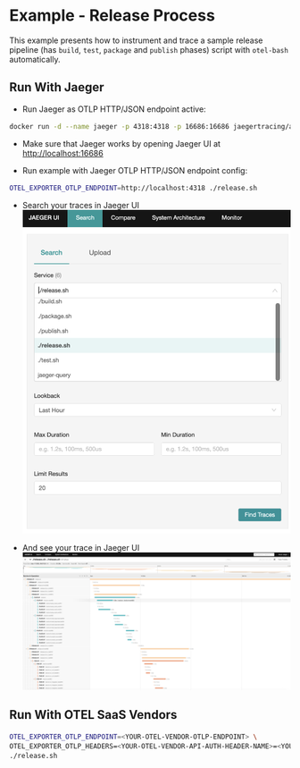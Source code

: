 # Example - Release Process

This example presents how to instrument and trace a sample release pipeline (has `build`, `test`, `package` and `publish` phases) 
script with `otel-bash` automatically.

## Run With Jaeger

- Run Jaeger as OTLP HTTP/JSON endpoint active:
```bash
docker run -d --name jaeger -p 4318:4318 -p 16686:16686 jaegertracing/all-in-one:1.47
```

- Make sure that Jaeger works by opening Jaeger UI at [http://localhost:16686](http://localhost:16686)

- Run example with Jaeger OTLP HTTP/JSON endpoint config:
```bash
OTEL_EXPORTER_OTLP_ENDPOINT=http://localhost:4318 ./release.sh
```

- Search your traces in Jaeger UI
![Search Traces](./images/search-trace.png)

- And see your trace in Jaeger UI
![See Trace](./images/see-trace.png)

## Run With OTEL SaaS Vendors

```bash
OTEL_EXPORTER_OTLP_ENDPOINT=<YOUR-OTEL-VENDOR-OTLP-ENDPOINT> \
OTEL_EXPORTER_OTLP_HEADERS=<YOUR-OTEL-VENDOR-API-AUTH-HEADER-NAME>=<YOUR-OTEL-VENDOR-API-AUTH-TOKEN> \
./release.sh
```
